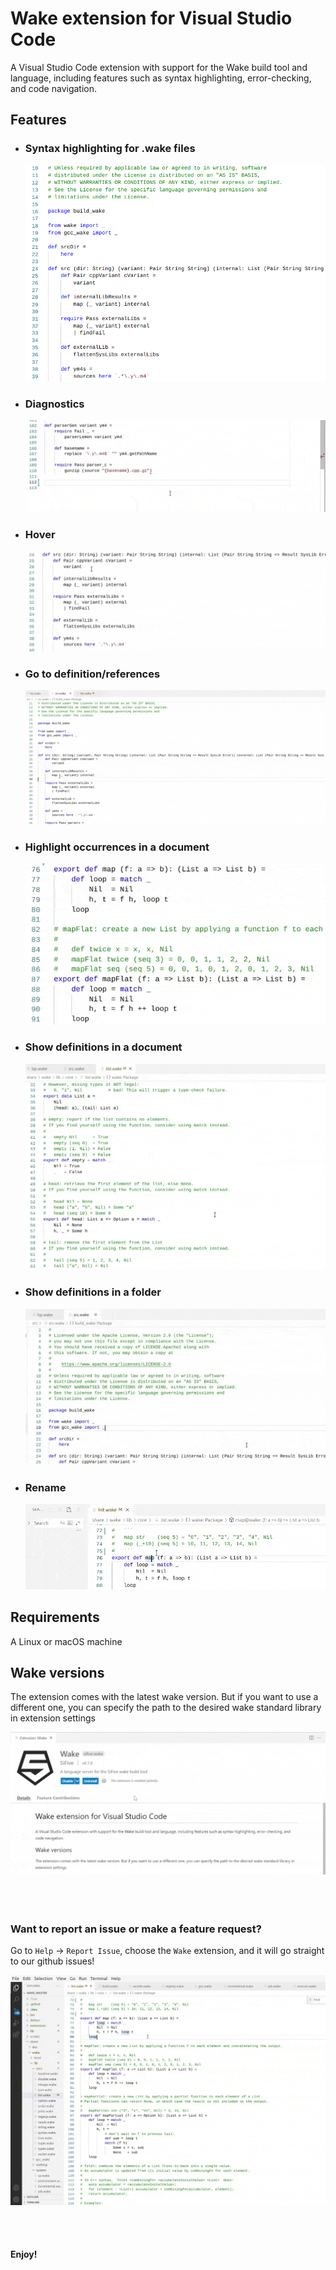 # Wake extension for Visual Studio Code

A Visual Studio Code extension with support for the Wake build tool and language, including features such as syntax highlighting, error-checking, and code navigation.

## Features

* ### Syntax highlighting for .wake files

    ![Syntax highlighting](https://github.com/sifive/wake/blob/master/extensions/vscode/online_images/syntax_highlighting.png?raw=true)

* ### Diagnostics

    ![Diagnostics](https://github.com/sifive/wake/blob/master/extensions/vscode/online_images/diagnostics.gif?raw=true)

* ### Hover

    ![Hover](https://github.com/sifive/wake/blob/master/extensions/vscode/online_images/hover.gif?raw=true)

* ### Go to definition/references

    ![Go to](https://github.com/sifive/wake/blob/master/extensions/vscode/online_images/goto.gif?raw=true)

* ### Highlight occurrences in a document

    ![Highlight](https://github.com/sifive/wake/blob/master/extensions/vscode/online_images/highlight.gif?raw=true)

* ### Show definitions in a document

    ![Definitions in a document](https://github.com/sifive/wake/blob/master/extensions/vscode/online_images/show_defs_doc.gif?raw=true)

* ### Show definitions in a folder

    ![Definitions in a folder](https://github.com/sifive/wake/blob/master/extensions/vscode/online_images/show_defs_folder.gif?raw=true)

* ### Rename 

    ![Rename](https://github.com/sifive/wake/blob/master/extensions/vscode/online_images/rename.gif?raw=true)

## Requirements

 A Linux or macOS machine

## Wake versions

The extension comes with the latest wake version. But if you want to use a different one, you can specify the path to the desired wake standard library in extension settings

![Specifying wake stdlib](https://github.com/sifive/wake/blob/master/extensions/vscode/online_images/stdlib.gif?raw=true)
<br/><br/><br/><br/>

### Want to report an issue or make a feature request? 

Go to `Help` -> `Report Issue`, choose the `Wake` extension, and it will go straight to our github issues!

![Reporting an issue](https://github.com/sifive/wake/blob/master/extensions/vscode/online_images/report_issue.gif?raw=true)

<br/><br/>

#### **Enjoy!**
